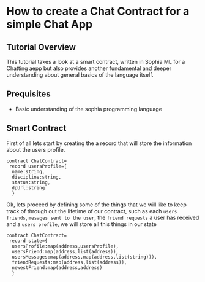 # How to create a Chat Contract for a simple Chat App


## Tutorial Overview
This tutorial takes a look at a smart contract, written in Sophia ML for a Chatting aepp but also provides another fundamental and deeper understanding about general basics of the language itself.

## Prequisites
 - Basic understanding of the sophia programming language

## Smart Contract
First of all lets start by creating the a record that will store the information about the users profile.
```Sophia
contract ChatContract=
 record usersProfile={
  name:string,
  discipline:string,
  status:string,
  dpUrl:string
  }

```
Ok, lets proceed by defining  some of the things that we will like to keep track of through out the lifetime of our contract, such as each `users friends`, `mesages sent to the user`, the `friend requests` a user has received and a `users profile`, we will store all this things in our state

```Sophia
contract ChatContract=
 record state={
  usersProfile:map(address,usersProfile),
  usersFriend:map(address,list(address)),
  usersMessages:map(address,map(address,list(string))),
  friendRequests:map(address,list(address)),
  newestFriend:map(address,address)
  }
  
```
